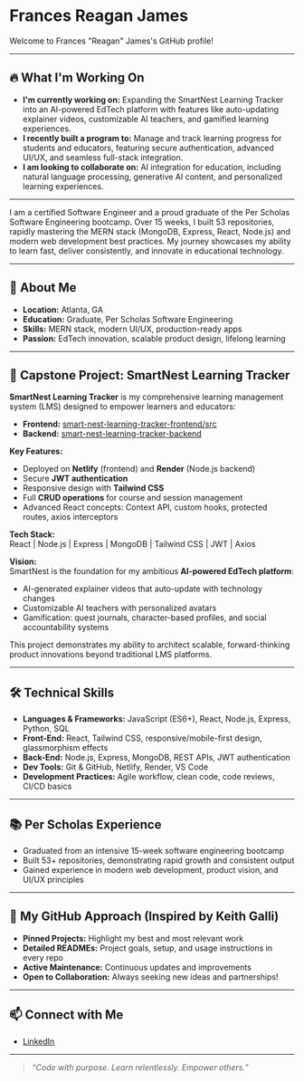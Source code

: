 # Frances Reagan James

Welcome to Frances "Reagan" James's GitHub profile!

---------------------------------------------------------------

## 🔥 What I'm Working On

- **I'm currently working on:** Expanding the SmartNest Learning Tracker into an AI-powered EdTech platform with features like auto-updating explainer videos, customizable AI teachers, and gamified learning experiences.
- **I recently built a program to:** Manage and track learning progress for students and educators, featuring secure authentication, advanced UI/UX, and seamless full-stack integration.
- **I am looking to collaborate on:** AI integration for education, including natural language processing, generative AI content, and personalized learning experiences.

------------------------------------------------------------------

I am a certified Software Engineer and a proud graduate of the Per Scholas Software Engineering bootcamp. Over 15 weeks, I built 53 repositories, rapidly mastering the MERN stack (MongoDB, Express, React, Node.js) and modern web development best practices. My journey showcases my ability to learn fast, deliver consistently, and innovate in educational technology.

---

## 👋 About Me

- **Location:** Atlanta, GA
- **Education:** Graduate, Per Scholas Software Engineering
- **Skills:** MERN stack, modern UI/UX, production-ready apps
- **Passion:** EdTech innovation, scalable product design, lifelong learning

---

## 🚀 Capstone Project: SmartNest Learning Tracker

**SmartNest Learning Tracker** is my comprehensive learning management system (LMS) designed to empower learners and educators:

- **Frontend:** [smart-nest-learning-tracker-frontend/src](https://github.com/FrancesReagan/smart-nest-learning-tracker-frontend/tree/main/src)
- **Backend:** [smart-nest-learning-tracker-backend](https://github.com/FrancesReagan/smart-nest-learning-tracker-backend)

**Key Features:**
- Deployed on **Netlify** (frontend) and **Render** (Node.js backend)
- Secure **JWT authentication**
- Responsive design with **Tailwind CSS**
- Full **CRUD operations** for course and session management
- Advanced React concepts: Context API, custom hooks, protected routes, axios interceptors

**Tech Stack:**  
React | Node.js | Express | MongoDB | Tailwind CSS | JWT | Axios

**Vision:**  
SmartNest is the foundation for my ambitious **AI-powered EdTech platform**:
- AI-generated explainer videos that auto-update with technology changes
- Customizable AI teachers with personalized avatars
- Gamification: quest journals, character-based profiles, and social accountability systems

This project demonstrates my ability to architect scalable, forward-thinking product innovations beyond traditional LMS platforms.

---

## 🛠️ Technical Skills

- **Languages & Frameworks:** JavaScript (ES6+), React, Node.js, Express, Python, SQL
- **Front-End:** React, Tailwind CSS, responsive/mobile-first design, glassmorphism effects
- **Back-End:** Node.js, Express, MongoDB, REST APIs, JWT authentication
- **Dev Tools:** Git & GitHub, Netlify, Render, VS Code
- **Development Practices:** Agile workflow, clean code, code reviews, CI/CD basics

---

## 📚 Per Scholas Experience

- Graduated from an intensive 15-week software engineering bootcamp
- Built 53+ repositories, demonstrating rapid growth and consistent output
- Gained experience in modern web development, product vision, and UI/UX principles

---

## 📝 My GitHub Approach (Inspired by Keith Galli)

- **Pinned Projects:** Highlight my best and most relevant work
- **Detailed READMEs:** Project goals, setup, and usage instructions in every repo
- **Active Maintenance:** Continuous updates and improvements
- **Open to Collaboration:** Always seeking new ideas and partnerships!

---

## 📫 Connect with Me

- [LinkedIn](https://www.linkedin.com/in/francesreaganjames)

---

> _“Code with purpose. Learn relentlessly. Empower others.”_
